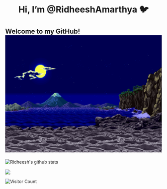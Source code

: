 <div align="center">
<h1> Hi, I’m @RidheeshAmarthya 🐦 </h1> 
</div>

<h2> Welcome to my GitHub! <br><img src="https://github.com/RidheeshAmarthya/RidheeshAmarthya/blob/main/wallpaper.gif"></h1>

![Ridheesh's github stats](https://github-readme-stats.vercel.app/api?username=RidheeshAmarthya&count_private=true&show_icons=true&theme=dark)

<a href="https://github.com/RidheeshAmarthya/github-readme-stats"><img align="center" src="https://github-readme-stats.vercel.app/api/top-langs/?username=RidheeshAmarthya&hide=javascript,css,scsshtml&theme=dark" /></a>

![Visitor Count](https://profile-counter.glitch.me/{RidheeshAmarthya}/count.svg) 
